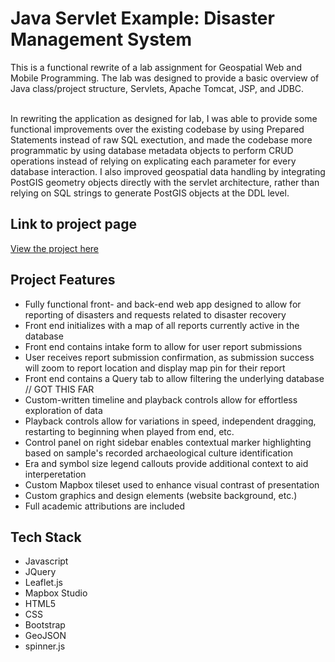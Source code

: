 <h1>Java Servlet Example: Disaster Management System</h1>
This is a functional rewrite of a lab assignment for Geospatial Web and Mobile Programming.  The lab was designed to provide a basic overview of Java class/project structure, Servlets, Apache Tomcat, JSP, and JDBC.<br><br>

In rewriting the application as designed for lab, I was able to provide some functional improvements over the existing codebase by using Prepared Statements instead of raw SQL exectution, and made the codebase more programmatic by using database metadata objects to perform CRUD operations instead of relying on explicating each parameter for every database interaction.  I also improved geospatial data handling by integrating PostGIS geometry objects directly with the servlet architecture, rather than relying on SQL strings to generate PostGIS objects at the DDL level.

<h2>Link to project page</h2>

[View the project here](https://bstrock.github.io/)

<h2>Project Features</h2>

* Fully functional front- and back-end web app designed to allow for reporting of disasters and requests related to disaster recovery
* Front end initializes with a map of all reports currently active in the database
* Front end contains intake form to allow for user report submissions
* User receives report submission confirmation, as submission success will zoom to report location and display map pin for their report
* Front end contains a Query tab to allow filtering the underlying database
// GOT THIS FAR
* Custom-written timeline and playback controls allow for effortless exploration of data
* Playback controls allow for variations in speed, independent dragging, restarting to beginning when played from end, etc.
* Control panel on right sidebar enables contextual marker highlighting based on sample's recorded archaeological culture identification
* Era and symbol size legend callouts provide additional context to aid interperetation
* Custom Mapbox tileset used to enhance visual contrast of presentation
* Custom graphics and design elements (website background, etc.)
* Full academic attributions are included

<h2>Tech Stack</h2>

* Javascript
* JQuery
* Leaflet.js
* Mapbox Studio
* HTML5
* CSS
* Bootstrap
* GeoJSON
* spinner.js
